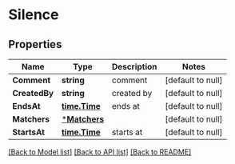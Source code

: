 # Silence

## Properties
Name | Type | Description | Notes
------------ | ------------- | ------------- | -------------
**Comment** | **string** | comment | [default to null]
**CreatedBy** | **string** | created by | [default to null]
**EndsAt** | [**time.Time**](time.Time.md) | ends at | [default to null]
**Matchers** | [***Matchers**](matchers.md) |  | [default to null]
**StartsAt** | [**time.Time**](time.Time.md) | starts at | [default to null]

[[Back to Model list]](../README.md#documentation-for-models) [[Back to API list]](../README.md#documentation-for-api-endpoints) [[Back to README]](../README.md)


